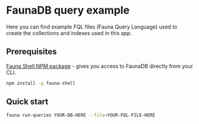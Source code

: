 # FaunaDB query example

Here you can find example FQL files (Fauna Query Language) used to create the collections and indexes used in this app.

## Prerequisites

[Fauna Shell NPM package](https://www.npmjs.com/package/fauna-shell) - gives you access to FaunaDB directly from your CLI.

```bash
npm install -g fauna-shell
```

## Quick start

```bash
fauna run-queries YOUR-DB-HERE --file=YOUR-FQL-FILE-HERE
```
